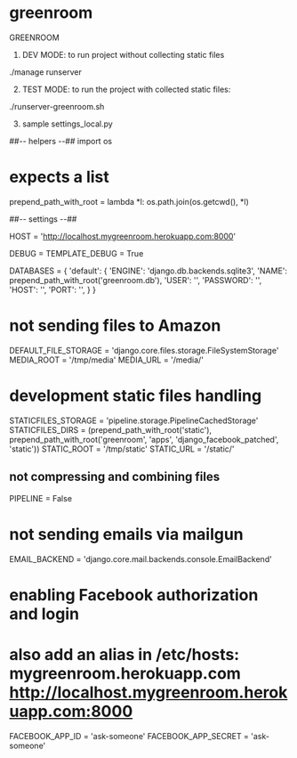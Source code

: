greenroom
=========

GREENROOM

1) DEV MODE: to run project without collecting static files

./manage runserver


2) TEST MODE: to run the project with collected static files:

./runserver-greenroom.sh


3) sample settings_local.py

##-- helpers --##
import os

# expects a list
prepend_path_with_root = lambda *l: os.path.join(os.getcwd(), *l)


##-- settings --##

HOST = 'http://localhost.mygreenroom.herokuapp.com:8000'

DEBUG = TEMPLATE_DEBUG = True

DATABASES = {
    'default': {
        'ENGINE': 'django.db.backends.sqlite3',
        'NAME': prepend_path_with_root('greenroom.db'),
        'USER': '',
        'PASSWORD': '',
        'HOST': '',
        'PORT': '',
    }
}

# not sending files to Amazon
DEFAULT_FILE_STORAGE = 'django.core.files.storage.FileSystemStorage'
MEDIA_ROOT = '/tmp/media'
MEDIA_URL = '/media/'

# development static files handling
STATICFILES_STORAGE = 'pipeline.storage.PipelineCachedStorage'
STATICFILES_DIRS = (prepend_path_with_root('static'),
                    prepend_path_with_root('greenroom', 'apps', 'django_facebook_patched', 'static'))
STATIC_ROOT = '/tmp/static'
STATIC_URL = '/static/'

## not compressing and combining files
PIPELINE = False

# not sending emails via mailgun
EMAIL_BACKEND = 'django.core.mail.backends.console.EmailBackend'

# enabling Facebook authorization and login
# also add an alias in /etc/hosts: mygreenroom.herokuapp.com http://localhost.mygreenroom.herokuapp.com:8000
FACEBOOK_APP_ID = 'ask-someone'
FACEBOOK_APP_SECRET = 'ask-someone'